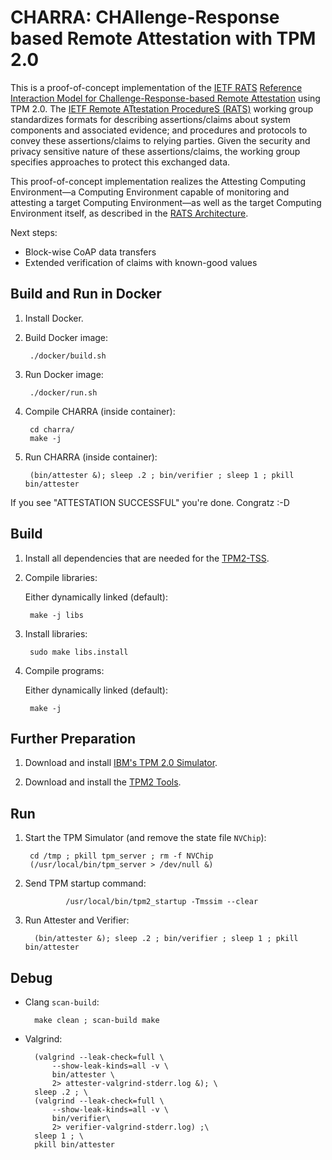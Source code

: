 # CHARRA: CHAllenge-Response based Remote Attestation with TPM 2.0

This is a proof-of-concept implementation of the [IETF RATS](https://datatracker.ietf.org/wg/rats/about/) [Reference Interaction Model for Challenge-Response-based Remote Attestation](https://datatracker.ietf.org/doc/draft-birkholz-rats-reference-interaction-model/) using TPM 2.0. The [IETF Remote ATtestation ProcedureS (RATS)](https://datatracker.ietf.org/wg/rats/about/) working group standardizes formats for describing assertions/claims about system components and associated evidence; and procedures and protocols to convey these assertions/claims to relying parties. Given the security and privacy sensitive nature of these assertions/claims, the working group specifies approaches to protect this exchanged data.

This proof-of-concept implementation realizes the Attesting Computing Environment—a Computing Environment capable of monitoring and attesting a target Computing Environment—as well as the target Computing Environment itself, as described in the [RATS Architecture](https://datatracker.ietf.org/doc/draft-birkholz-rats-architecture/).

Next steps:

* Block-wise CoAP data transfers
* Extended verification of claims with known-good values

## Build and Run in Docker

1. Install Docker.

2. Build Docker image:

        ./docker/build.sh

3. Run Docker image:

        ./docker/run.sh

4. Compile CHARRA (inside container):

        cd charra/
        make -j

5. Run CHARRA (inside container):

        (bin/attester &); sleep .2 ; bin/verifier ; sleep 1 ; pkill bin/attester

If you see "ATTESTATION SUCCESSFUL" you're done. Congratz :-D



## Build

1. Install all dependencies that are needed for the [TPM2-TSS](https://github.com/tpm2-software/tpm2-tss/blob/master/INSTALL.md).

2. Compile libraries:

   Either dynamically linked (default):

        make -j libs

3. Install libraries:

        sudo make libs.install

4. Compile programs:

    Either dynamically linked (default):

        make -j



## Further Preparation

1. Download and install [IBM's TPM 2.0 Simulator](https://sourceforge.net/projects/ibmswtpm2/).

2. Download and install the [TPM2 Tools](https://github.com/tpm2-software/tpm2-tools).



## Run

1. Start the TPM Simulator (and remove the state file `NVChip`):

        cd /tmp ; pkill tpm_server ; rm -f NVChip
        (/usr/local/bin/tpm_server > /dev/null &)

2. Send TPM startup command:

                /usr/local/bin/tpm2_startup -Tmssim --clear

3. Run Attester and Verifier:

         (bin/attester &); sleep .2 ; bin/verifier ; sleep 1 ; pkill bin/attester

## Debug

* Clang `scan-build`:

        make clean ; scan-build make

* Valgrind:

        (valgrind --leak-check=full \
            --show-leak-kinds=all -v \
            bin/attester \
            2> attester-valgrind-stderr.log &); \
        sleep .2 ; \
        (valgrind --leak-check=full \
            --show-leak-kinds=all -v \
            bin/verifier\
            2> verifier-valgrind-stderr.log) ;\
        sleep 1 ; \
        pkill bin/attester


